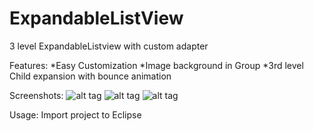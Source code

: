ExpandableListView
==================

3 level ExpandableListview with custom adapter

Features:
*Easy Customization
*Image background in Group
*3rd level Child expansion with bounce animation


Screenshots:
![alt tag](https://www.github.com/harishsn/ExpandableListView/tree/master/CustomExpandableListView/screenshots/SC20140802-210656.png)
![alt tag](https://www.github.com/harishsn/ExpandableListView/tree/master/CustomExpandableListView/screenshots/SC20140802-210738.png)
![alt tag](https://www.github.com/harishsn/ExpandableListView/tree/master/CustomExpandableListView/screenshots/SC20140802-210921.png)

Usage:
Import project to Eclipse


